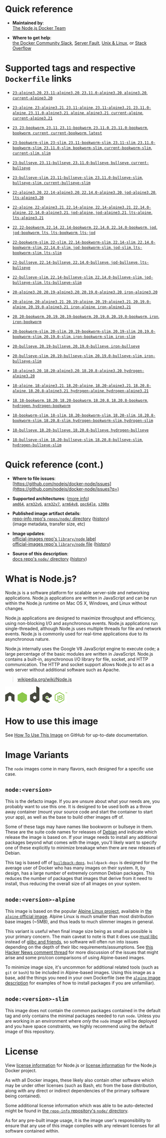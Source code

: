 <!--

********************************************************************************

WARNING:

    DO NOT EDIT "node/README.md"

    IT IS AUTO-GENERATED

    (from the other files in "node/" combined with a set of templates)

********************************************************************************

-->

# Quick reference

-	**Maintained by**:  
	[The Node.js Docker Team](https://github.com/nodejs/docker-node)

-	**Where to get help**:  
	[the Docker Community Slack](https://dockr.ly/comm-slack), [Server Fault](https://serverfault.com/help/on-topic), [Unix & Linux](https://unix.stackexchange.com/help/on-topic), or [Stack Overflow](https://stackoverflow.com/help/on-topic)

# Supported tags and respective `Dockerfile` links

-	[`23-alpine3.20`, `23.11-alpine3.20`, `23.11.0-alpine3.20`, `alpine3.20`, `current-alpine3.20`](https://github.com/nodejs/docker-node/blob/f6908ff3eb35a5d0c8fc60086fd29ae16e3abdba/23/alpine3.20/Dockerfile)

-	[`23-alpine`, `23-alpine3.21`, `23.11-alpine`, `23.11-alpine3.21`, `23.11.0-alpine`, `23.11.0-alpine3.21`, `alpine`, `alpine3.21`, `current-alpine`, `current-alpine3.21`](https://github.com/nodejs/docker-node/blob/f6908ff3eb35a5d0c8fc60086fd29ae16e3abdba/23/alpine3.21/Dockerfile)

-	[`23`, `23-bookworm`, `23.11`, `23.11-bookworm`, `23.11.0`, `23.11.0-bookworm`, `bookworm`, `current`, `current-bookworm`, `latest`](https://github.com/nodejs/docker-node/blob/f6908ff3eb35a5d0c8fc60086fd29ae16e3abdba/23/bookworm/Dockerfile)

-	[`23-bookworm-slim`, `23-slim`, `23.11-bookworm-slim`, `23.11-slim`, `23.11.0-bookworm-slim`, `23.11.0-slim`, `bookworm-slim`, `current-bookworm-slim`, `current-slim`, `slim`](https://github.com/nodejs/docker-node/blob/f6908ff3eb35a5d0c8fc60086fd29ae16e3abdba/23/bookworm-slim/Dockerfile)

-	[`23-bullseye`, `23.11-bullseye`, `23.11.0-bullseye`, `bullseye`, `current-bullseye`](https://github.com/nodejs/docker-node/blob/f6908ff3eb35a5d0c8fc60086fd29ae16e3abdba/23/bullseye/Dockerfile)

-	[`23-bullseye-slim`, `23.11-bullseye-slim`, `23.11.0-bullseye-slim`, `bullseye-slim`, `current-bullseye-slim`](https://github.com/nodejs/docker-node/blob/f6908ff3eb35a5d0c8fc60086fd29ae16e3abdba/23/bullseye-slim/Dockerfile)

-	[`22-alpine3.20`, `22.14-alpine3.20`, `22.14.0-alpine3.20`, `jod-alpine3.20`, `lts-alpine3.20`](https://github.com/nodejs/docker-node/blob/258c1a40754047657c4d8cdb6df5042785584821/22/alpine3.20/Dockerfile)

-	[`22-alpine`, `22-alpine3.21`, `22.14-alpine`, `22.14-alpine3.21`, `22.14.0-alpine`, `22.14.0-alpine3.21`, `jod-alpine`, `jod-alpine3.21`, `lts-alpine`, `lts-alpine3.21`](https://github.com/nodejs/docker-node/blob/258c1a40754047657c4d8cdb6df5042785584821/22/alpine3.21/Dockerfile)

-	[`22`, `22-bookworm`, `22.14`, `22.14-bookworm`, `22.14.0`, `22.14.0-bookworm`, `jod`, `jod-bookworm`, `lts`, `lts-bookworm`, `lts-jod`](https://github.com/nodejs/docker-node/blob/258c1a40754047657c4d8cdb6df5042785584821/22/bookworm/Dockerfile)

-	[`22-bookworm-slim`, `22-slim`, `22.14-bookworm-slim`, `22.14-slim`, `22.14.0-bookworm-slim`, `22.14.0-slim`, `jod-bookworm-slim`, `jod-slim`, `lts-bookworm-slim`, `lts-slim`](https://github.com/nodejs/docker-node/blob/258c1a40754047657c4d8cdb6df5042785584821/22/bookworm-slim/Dockerfile)

-	[`22-bullseye`, `22.14-bullseye`, `22.14.0-bullseye`, `jod-bullseye`, `lts-bullseye`](https://github.com/nodejs/docker-node/blob/258c1a40754047657c4d8cdb6df5042785584821/22/bullseye/Dockerfile)

-	[`22-bullseye-slim`, `22.14-bullseye-slim`, `22.14.0-bullseye-slim`, `jod-bullseye-slim`, `lts-bullseye-slim`](https://github.com/nodejs/docker-node/blob/258c1a40754047657c4d8cdb6df5042785584821/22/bullseye-slim/Dockerfile)

-	[`20-alpine3.20`, `20.19-alpine3.20`, `20.19.0-alpine3.20`, `iron-alpine3.20`](https://github.com/nodejs/docker-node/blob/e028becede0527249b105c22a3881412641b6d45/20/alpine3.20/Dockerfile)

-	[`20-alpine`, `20-alpine3.21`, `20.19-alpine`, `20.19-alpine3.21`, `20.19.0-alpine`, `20.19.0-alpine3.21`, `iron-alpine`, `iron-alpine3.21`](https://github.com/nodejs/docker-node/blob/e028becede0527249b105c22a3881412641b6d45/20/alpine3.21/Dockerfile)

-	[`20`, `20-bookworm`, `20.19`, `20.19-bookworm`, `20.19.0`, `20.19.0-bookworm`, `iron`, `iron-bookworm`](https://github.com/nodejs/docker-node/blob/e028becede0527249b105c22a3881412641b6d45/20/bookworm/Dockerfile)

-	[`20-bookworm-slim`, `20-slim`, `20.19-bookworm-slim`, `20.19-slim`, `20.19.0-bookworm-slim`, `20.19.0-slim`, `iron-bookworm-slim`, `iron-slim`](https://github.com/nodejs/docker-node/blob/e028becede0527249b105c22a3881412641b6d45/20/bookworm-slim/Dockerfile)

-	[`20-bullseye`, `20.19-bullseye`, `20.19.0-bullseye`, `iron-bullseye`](https://github.com/nodejs/docker-node/blob/e028becede0527249b105c22a3881412641b6d45/20/bullseye/Dockerfile)

-	[`20-bullseye-slim`, `20.19-bullseye-slim`, `20.19.0-bullseye-slim`, `iron-bullseye-slim`](https://github.com/nodejs/docker-node/blob/e028becede0527249b105c22a3881412641b6d45/20/bullseye-slim/Dockerfile)

-	[`18-alpine3.20`, `18.20-alpine3.20`, `18.20.8-alpine3.20`, `hydrogen-alpine3.20`](https://github.com/nodejs/docker-node/blob/ba2b3e61e6aaf4643108fb5f1cda9ee5238efde5/18/alpine3.20/Dockerfile)

-	[`18-alpine`, `18-alpine3.21`, `18.20-alpine`, `18.20-alpine3.21`, `18.20.8-alpine`, `18.20.8-alpine3.21`, `hydrogen-alpine`, `hydrogen-alpine3.21`](https://github.com/nodejs/docker-node/blob/ba2b3e61e6aaf4643108fb5f1cda9ee5238efde5/18/alpine3.21/Dockerfile)

-	[`18`, `18-bookworm`, `18.20`, `18.20-bookworm`, `18.20.8`, `18.20.8-bookworm`, `hydrogen`, `hydrogen-bookworm`](https://github.com/nodejs/docker-node/blob/ba2b3e61e6aaf4643108fb5f1cda9ee5238efde5/18/bookworm/Dockerfile)

-	[`18-bookworm-slim`, `18-slim`, `18.20-bookworm-slim`, `18.20-slim`, `18.20.8-bookworm-slim`, `18.20.8-slim`, `hydrogen-bookworm-slim`, `hydrogen-slim`](https://github.com/nodejs/docker-node/blob/ba2b3e61e6aaf4643108fb5f1cda9ee5238efde5/18/bookworm-slim/Dockerfile)

-	[`18-bullseye`, `18.20-bullseye`, `18.20.8-bullseye`, `hydrogen-bullseye`](https://github.com/nodejs/docker-node/blob/ba2b3e61e6aaf4643108fb5f1cda9ee5238efde5/18/bullseye/Dockerfile)

-	[`18-bullseye-slim`, `18.20-bullseye-slim`, `18.20.8-bullseye-slim`, `hydrogen-bullseye-slim`](https://github.com/nodejs/docker-node/blob/ba2b3e61e6aaf4643108fb5f1cda9ee5238efde5/18/bullseye-slim/Dockerfile)

# Quick reference (cont.)

-	**Where to file issues**:  
	[https://github.com/nodejs/docker-node/issues](https://github.com/nodejs/docker-node/issues?q=)

-	**Supported architectures**: ([more info](https://github.com/docker-library/official-images#architectures-other-than-amd64))  
	[`amd64`](https://hub.docker.com/r/amd64/node/), [`arm32v6`](https://hub.docker.com/r/arm32v6/node/), [`arm32v7`](https://hub.docker.com/r/arm32v7/node/), [`arm64v8`](https://hub.docker.com/r/arm64v8/node/), [`ppc64le`](https://hub.docker.com/r/ppc64le/node/), [`s390x`](https://hub.docker.com/r/s390x/node/)

-	**Published image artifact details**:  
	[repo-info repo's `repos/node/` directory](https://github.com/docker-library/repo-info/blob/master/repos/node) ([history](https://github.com/docker-library/repo-info/commits/master/repos/node))  
	(image metadata, transfer size, etc)

-	**Image updates**:  
	[official-images repo's `library/node` label](https://github.com/docker-library/official-images/issues?q=label%3Alibrary%2Fnode)  
	[official-images repo's `library/node` file](https://github.com/docker-library/official-images/blob/master/library/node) ([history](https://github.com/docker-library/official-images/commits/master/library/node))

-	**Source of this description**:  
	[docs repo's `node/` directory](https://github.com/docker-library/docs/tree/master/node) ([history](https://github.com/docker-library/docs/commits/master/node))

# What is Node.js?

Node.js is a software platform for scalable server-side and networking applications. Node.js applications are written in JavaScript and can be run within the Node.js runtime on Mac OS X, Windows, and Linux without changes.

Node.js applications are designed to maximize throughput and efficiency, using non-blocking I/O and asynchronous events. Node.js applications run single-threaded, although Node.js uses multiple threads for file and network events. Node.js is commonly used for real-time applications due to its asynchronous nature.

Node.js internally uses the Google V8 JavaScript engine to execute code; a large percentage of the basic modules are written in JavaScript. Node.js contains a built-in, asynchronous I/O library for file, socket, and HTTP communication. The HTTP and socket support allows Node.js to act as a web server without additional software such as Apache.

> [wikipedia.org/wiki/Node.js](https://en.wikipedia.org/wiki/Node.js)

![logo](https://raw.githubusercontent.com/docker-library/docs/01c12653951b2fe592c1f93a13b4e289ada0e3a1/node/logo.png)

# How to use this image

See [How To Use This Image](https://github.com/nodejs/docker-node/blob/master/README.md#how-to-use-this-image) on GitHub for up-to-date documentation.

# Image Variants

The `node` images come in many flavors, each designed for a specific use case.

## `node:<version>`

This is the defacto image. If you are unsure about what your needs are, you probably want to use this one. It is designed to be used both as a throw away container (mount your source code and start the container to start your app), as well as the base to build other images off of.

Some of these tags may have names like bookworm or bullseye in them. These are the suite code names for releases of [Debian](https://wiki.debian.org/DebianReleases) and indicate which release the image is based on. If your image needs to install any additional packages beyond what comes with the image, you'll likely want to specify one of these explicitly to minimize breakage when there are new releases of Debian.

This tag is based off of [`buildpack-deps`](https://hub.docker.com/_/buildpack-deps/). `buildpack-deps` is designed for the average user of Docker who has many images on their system. It, by design, has a large number of extremely common Debian packages. This reduces the number of packages that images that derive from it need to install, thus reducing the overall size of all images on your system.

## `node:<version>-alpine`

This image is based on the popular [Alpine Linux project](https://alpinelinux.org), available in [the `alpine` official image](https://hub.docker.com/_/alpine). Alpine Linux is much smaller than most distribution base images (~5MB), and thus leads to much slimmer images in general.

This variant is useful when final image size being as small as possible is your primary concern. The main caveat to note is that it does use [musl libc](https://musl.libc.org) instead of [glibc and friends](https://www.etalabs.net/compare_libcs.html), so software will often run into issues depending on the depth of their libc requirements/assumptions. See [this Hacker News comment thread](https://news.ycombinator.com/item?id=10782897) for more discussion of the issues that might arise and some pro/con comparisons of using Alpine-based images.

To minimize image size, it's uncommon for additional related tools (such as `git` or `bash`) to be included in Alpine-based images. Using this image as a base, add the things you need in your own Dockerfile (see the [`alpine` image description](https://hub.docker.com/_/alpine/) for examples of how to install packages if you are unfamiliar).

## `node:<version>-slim`

This image does not contain the common packages contained in the default tag and only contains the minimal packages needed to run `node`. Unless you are working in an environment where *only* the `node` image will be deployed and you have space constraints, we highly recommend using the default image of this repository.

# License

View [license information](https://github.com/nodejs/node/blob/master/LICENSE) for Node.js or [license information](https://github.com/nodejs/docker-node/blob/master/LICENSE) for the Node.js Docker project.

As with all Docker images, these likely also contain other software which may be under other licenses (such as Bash, etc from the base distribution, along with any direct or indirect dependencies of the primary software being contained).

Some additional license information which was able to be auto-detected might be found in [the `repo-info` repository's `node/` directory](https://github.com/docker-library/repo-info/tree/master/repos/node).

As for any pre-built image usage, it is the image user's responsibility to ensure that any use of this image complies with any relevant licenses for all software contained within.
